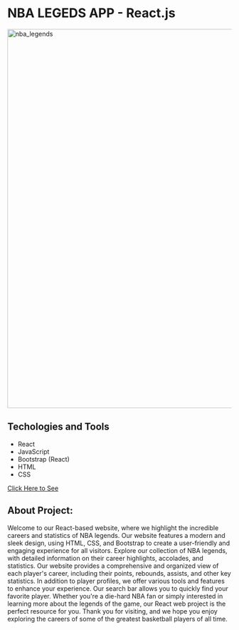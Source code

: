 # NBA LEGEDS APP -  React.js

<img width="850" alt="nba_legends" src="https://user-images.githubusercontent.com/53233822/227786365-c3c6bb60-bd3d-4222-a5ff-ea64caea3121.PNG">

## Techologies and Tools

- React
- JavaScript
- Bootstrap (React)
- HTML
- CSS

<a href="https://nba-legends-app-react-swa.netlify.app/">Click Here to See</a>

## About Project:

Welcome to our React-based website, where we highlight the incredible careers and statistics of NBA legends. Our website features a modern and sleek design, using HTML, CSS, and Bootstrap to create a user-friendly and engaging experience for all visitors. Explore our collection of NBA legends, with detailed information on their career highlights, accolades, and statistics. Our website provides a comprehensive and organized view of each player's career, including their points, rebounds, assists, and other key statistics. In addition to player profiles, we offer various tools and features to enhance your experience. Our search bar allows you to quickly find your favorite player. Whether you're a die-hard NBA fan or simply interested in learning more about the legends of the game, our React web project is the perfect resource for you. Thank you for visiting, and we hope you enjoy exploring the careers of some of the greatest basketball players of all time.

